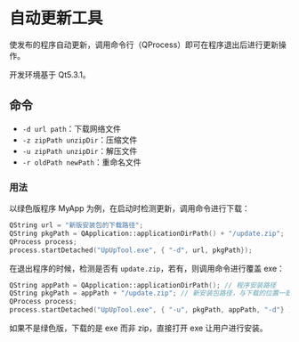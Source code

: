 自动更新工具
===

使发布的程序自动更新，调用命令行（QProcess）即可在程序退出后进行更新操作。

开发环境基于 Qt5.3.1。

## 命令

- `-d url path`：下载网络文件
- `-z zipPath unzipDir`：压缩文件
- `-u zipPath unzipDir`：解压文件
- `-r oldPath newPath`：重命名文件

### 用法

以绿色版程序 MyApp 为例，在启动时检测更新，调用命令进行下载：

```cpp
QString url = "新版安装包的下载路径";
QString pkgPath = QApplication::applicationDirPath() + "/update.zip";
QProcess process;
process.startDetached("UpUpTool.exe", { "-d", url, pkgPath});
```

在退出程序的时候，检测是否有 `update.zip`，若有，则调用命令进行覆盖 exe：

```cpp
QString appPath = QApplication::applicationDirPath(); // 程序安装路径
QString pkgPath = appPath + "/update.zip"; // 新安装包路径，与下载的位置一致
QProcess process;
process.startDetached("UpUpTool.exe", { "-u", pkgPath, appPath, "-d"} );
```

如果不是绿色版，下载的是 exe 而非 zip，直接打开 exe 让用户进行安装。

